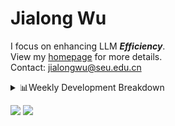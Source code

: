 #  Jialong Wu

I focus on enhancing LLM ***Efficiency***.<br>
View my [homepage](https://callanwu.github.io/) for more details. <br>
Contact: jialongwu@seu.edu.cn

<details><summary>📊Weekly Development Breakdown</summary>

<!--START_SECTION:waka-->

```txt
From: 29 December 2024 - To: 05 January 2025

Total Time: 12 hrs 42 mins

Python       7 hrs 43 mins   ███████████████▒░░░░░░░░░   60.84 %
Other        3 hrs 37 mins   ███████░░░░░░░░░░░░░░░░░░   28.52 %
JSON         28 mins         █░░░░░░░░░░░░░░░░░░░░░░░░   03.74 %
Bash         19 mins         ▓░░░░░░░░░░░░░░░░░░░░░░░░   02.55 %
Markdown     17 mins         ▓░░░░░░░░░░░░░░░░░░░░░░░░   02.35 %
```

<!--END_SECTION:waka-->

[![wakatime](https://wakatime.com/badge/user/c6720b29-9431-4a60-bc9d-e1fb2b6bd65f.svg)](https://wakatime.com/@c6720b29-9431-4a60-bc9d-e1fb2b6bd65f)
</details>

[![](https://img.shields.io/badge/Google%20Scholar-4385FE.svg?&color=d6d6d6&style=flat-square&logo=google-scholar)](https://scholar.google.com/citations?user=6eg2m4YAAAAJ)
![](https://komarev.com/ghpvc/?username=callanwu)
